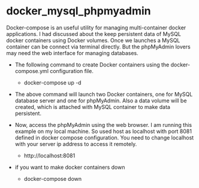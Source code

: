 # docker_mysql_phpmyadmin
Docker-compose is an useful utility for managing multi-container docker applications. I had discussed about the keep persistent data of MySQL docker containers using Docker volumes. Once we launches a MySQL container can be connect via terminal directly. But the phpMyAdmin lovers may need the web interface for managing databases.

   * The following command to create Docker containers using the docker-compose.yml configuration file.

      - docker-compose up -d

   * The above command will launch two Docker containers, one for MySQL database server and one for phpMyAdmin. Also a data volume will be created, which is attached with MySQL container to make data persistent.

   * Now, access the phpMyAdmin using the web browser. I am running this example on my local machine. So used host as localhost with port 8081 defined in docker compose configuration. You need to change localhost with your server ip address to access it remotely.

      - http://localhost:8081

   * if you want to make docker containers down

      - docker-compose down

